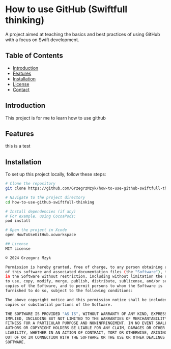 # How to use GitHub (Swiftfull thinking)

A project aimed at teaching the basics and best practices of using GitHub with a focus on Swift development.

## Table of Contents

- [Introduction](#introduction)
- [Features](#features)
- [Installation](#installation)
- [License](#license)
- [Contact](#contact)

## Introduction

This project is for me to learn how to use github

## Features

this is a test

## Installation

To set up this project locally, follow these steps:

```bash
# Clone the repository
git clone https://github.com/GrzegrzMzyk/how-to-use-github-swiftfull-thinking.git

# Navigate to the project directory
cd how-to-use-github-swiftfull-thinking

# Install dependencies (if any)
# For example, using CocoaPods:
pod install

# Open the project in Xcode
open HowToUseGitHub.xcworkspace

## License
MIT License

© 2024 Grzegorz Mzyk

Permission is hereby granted, free of charge, to any person obtaining a copy
of this software and associated documentation files (the "Software"), to deal
in the Software without restriction, including without limitation the rights
to use, copy, modify, merge, publish, distribute, sublicense, and/or sell
copies of the Software, and to permit persons to whom the Software is
furnished to do so, subject to the following conditions:

The above copyright notice and this permission notice shall be included in all
copies or substantial portions of the Software.

THE SOFTWARE IS PROVIDED "AS IS", WITHOUT WARRANTY OF ANY KIND, EXPRESS OR
IMPLIED, INCLUDING BUT NOT LIMITED TO THE WARRANTIES OF MERCHANTABILITY,
FITNESS FOR A PARTICULAR PURPOSE AND NONINFRINGEMENT. IN NO EVENT SHALL THE
AUTHORS OR COPYRIGHT HOLDERS BE LIABLE FOR ANY CLAIM, DAMAGES OR OTHER
LIABILITY, WHETHER IN AN ACTION OF CONTRACT, TORT OR OTHERWISE, ARISING FROM,
OUT OF OR IN CONNECTION WITH THE SOFTWARE OR THE USE OR OTHER DEALINGS IN THE
SOFTWARE.


